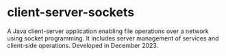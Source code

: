 # client-server-sockets
A Java client-server application enabling file operations over a network using socket programming. It includes server management of services and client-side operations. Developed in December 2023.
